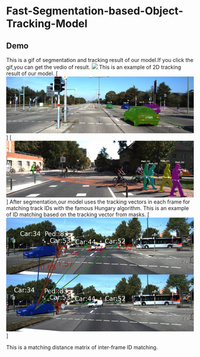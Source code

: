 # Fast-Segmentation-based-Object-Tracking-Model

Demo
------
This is a gif of segmentation and tracking result of our model.If you click the gif,you can get the vedio of result.
[![](https://github.com/XYunaaa/Fast-Segmentation-based-Object-Tracking-Model/blob/master/samples/result.gif)](http://baidu.com)
This is an example of 2D tracking result of our model.
[![](https://github.com/XYunaaa/Fast-Segmentation-based-Object-Tracking-Model/blob/master/samples/tracklets/tracklets_0006.png)]
[![](https://github.com/XYunaaa/Fast-Segmentation-based-Object-Tracking-Model/blob/master/samples/tracklets/tracklets_0016.png)]
After segmentation,our model uses the tracking vectors in each frame for matching track IDs with the famous
Hungary algorithm. This is an example of ID matching based on the tracking vector from masks. 
[![](https://github.com/XYunaaa/Fast-Segmentation-based-Object-Tracking-Model/blob/master/samples/tracking%20vector/sample1.png)]

This is a matching distance matrix of inter-frame ID matching.

